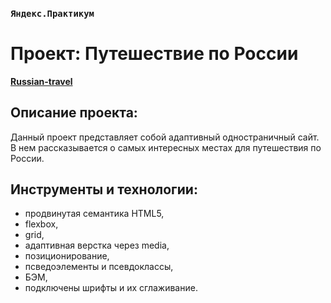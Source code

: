 ### `Яндекс.Практикум`
# Проект: Путешествие по России
[**Russian-travel**](https://rusgans1.github.io/russian-travel/)


## Описание проекта:

Данный проект представляет собой адаптивный одностраничный сайт. В нем рассказывается о самых интересных местах для путешествия по России.

## Инструменты и технологии:

* продвинутая семантика HTML5,
* flexbox,
* grid,
* адаптивная верстка через media,
* позиционирование,
* псведоэлементы и псевдоклассы,
* БЭМ,
* подключены шрифты и их сглаживание.